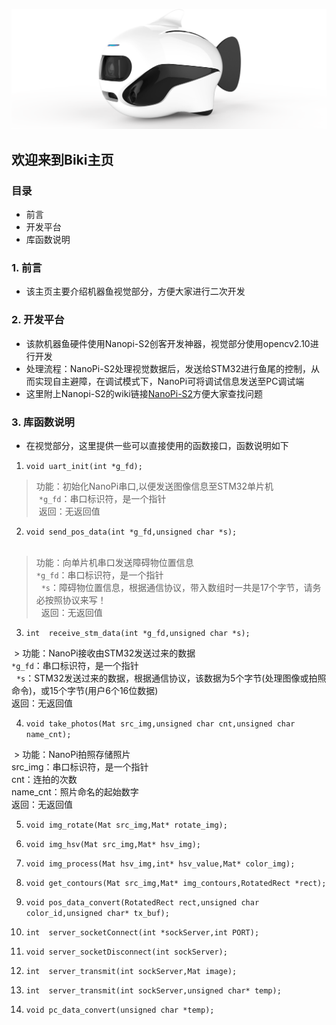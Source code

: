 ![img](/biki.png)

## 欢迎来到Biki主页<br>

### 目录

- 前言
- 开发平台
- 库函数说明

### 1. 前言
- 该主页主要介绍机器鱼视觉部分，方便大家进行二次开发<br>

### 2. 开发平台
- 该款机器鱼硬件使用Nanopi-S2创客开发神器，视觉部分使用opencv2.10进行开发<br>
- 处理流程：NanoPi-S2处理视觉数据后，发送给STM32进行鱼尾的控制，从而实现自主避障，在调试模式下，NanoPi可将调试信息发送至PC调试端<br>
- 这里附上Nanopi-S2的wiki链接[NanoPi-S2](http://wiki.friendlyarm.com/wiki/index.php/NanoPi_S2/zh)方便大家查找问题

### 3. 库函数说明
- 在视觉部分，这里提供一些可以直接使用的函数接口，函数说明如下

1. `void uart_init(int *g_fd);`<br>

  >功能：初始化NanoPi串口,以便发送图像信息至STM32单片机<br>
  `*g_fd`：串口标识符，是一个指针<br>
  返回：无返回值<br>
  
2. `void send_pos_data(int *g_fd,unsigned char *s);`<br>
  
  > 功能：向单片机串口发送障碍物位置信息<br>
    `*g_fd`：串口标识符，是一个指针<br>
    `*s`：障碍物位置信息，根据通信协议，带入数组时一共是17个字节，请务必按照协议来写！<br>
    返回：无返回值<br>
  
3. `int  receive_stm_data(int *g_fd,unsigned char *s);`<br>

  > 功能：NanoPi接收由STM32发送过来的数据<br>
    `*g_fd`：串口标识符，是一个指针<br>
    `*s`：STM32发送过来的数据，根据通信协议，该数据为5个字节(处理图像或拍照命令)，或15个字节(用户6个16位数据)<br>
    返回：无返回值<br>
  
4. `void take_photos(Mat src_img,unsigned char cnt,unsigned char name_cnt);`<br>

  > 功能：NanoPi拍照存储照片<br>
    src_img：串口标识符，是一个指针<br>
    cnt：连拍的次数<br>
    name_cnt：照片命名的起始数字<br>
    返回：无返回值<br>
  
5. `void img_rotate(Mat src_img,Mat* rotate_img);`

6. `void img_hsv(Mat src_img,Mat* hsv_img);`
7. `void img_process(Mat hsv_img,int* hsv_value,Mat* color_img);`
8. `void get_contours(Mat src_img,Mat* img_contours,RotatedRect *rect);`
9. `void pos_data_convert(RotatedRect rect,unsigned char color_id,unsigned char* tx_buf);`

10. `int  server_socketConnect(int *sockServer,int PORT);`
11. `void server_socketDisconnect(int sockServer);`
12. `int  server_transmit(int sockServer,Mat image);`
13. `int  server_transmit(int sockServer,unsigned char* temp);`
14. `void pc_data_convert(unsigned char *temp);`



